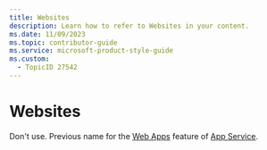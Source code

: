 ```yaml
---
title: Websites
description: Learn how to refer to Websites in your content.
ms.date: 11/09/2023
ms.topic: contributor-guide
ms.service: microsoft-product-style-guide
ms.custom:
  - TopicID 27542
---
```



# Websites

Don't use. Previous name for the [Web Apps](~\a_z_names_terms\w\web-apps-web-app.md) feature of [App Service](~\a_z_names_terms\a\app-service.md).